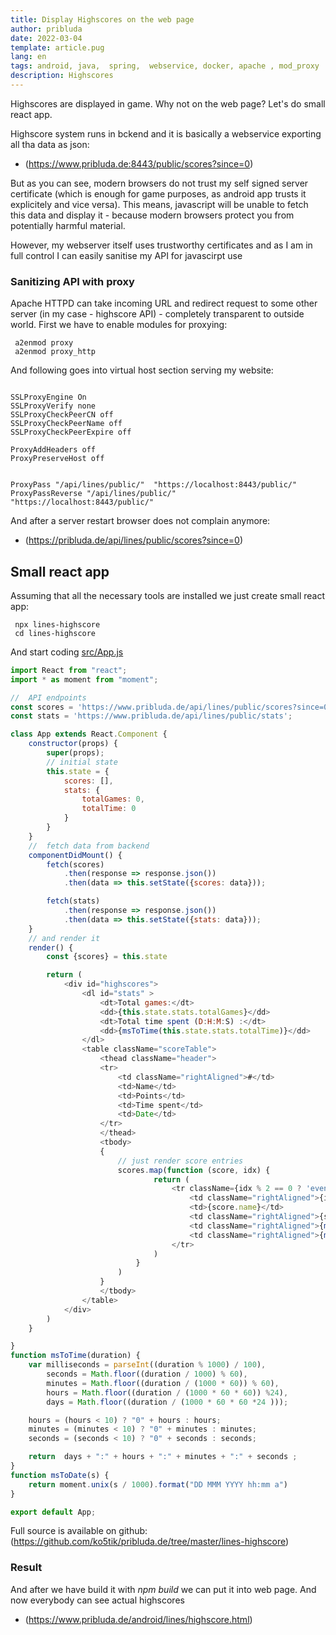 ```yaml
---
title: Display Highscores on the web page
author: pribluda
date: 2022-03-04
template: article.pug
lang: en
tags: android, java,  spring,  webservice, docker, apache , mod_proxy
description: Highscores 
---
```


Highscores are displayed in game. Why not on the web page?  Let's do small react app.

<span class="more">
</span>

Highscore system runs in bckend and it is basically a webservice exporting all tha data as json:

- (https://www.pribluda.de:8443/public/scores?since=0)

But as you can see, modern browsers do not trust my self signed server certificate (which is enough for game purposes, as android app trusts it explicitely and vice versa).  This means, javascript  will be unable to  fetch this data and display it - because modern browsers protect you from potentially harmful material.

However,  my webserver itself uses trustworthy certificates  and as I am in full control  I can easily sanitise my API for javascirpt use

###  Sanitizing API with proxy

Apache  HTTPD can take incoming URL  and redirect request to some other server (in my case - highscore API) - completely transparent to outside world.   First we have to enable modules for proxying:

````shell
 a2enmod proxy
 a2enmod proxy_http
````

And  following goes into virtual host section serving my website:

````shell

SSLProxyEngine On
SSLProxyVerify none
SSLProxyCheckPeerCN off
SSLProxyCheckPeerName off
SSLProxyCheckPeerExpire off

ProxyAddHeaders off
ProxyPreserveHost off


ProxyPass "/api/lines/public/"  "https://localhost:8443/public/"
ProxyPassReverse "/api/lines/public/"  "https://localhost:8443/public/"
````
And after a server restart  browser does not complain anymore:

- (https://pribluda.de/api/lines/public/scores?since=0)

## Small react app

Assuming that all the necessary tools are installed we  just create small react app:

```shell
 npx lines-highscore
 cd lines-highscore
```


And start coding [src/App.js](https://github.com/ko5tik/pribluda.de/blob/master/lines-highscore/src/App.js)

```javascript
import React from "react";
import * as moment from "moment";

//  API endpoints 
const scores = 'https://www.pribluda.de/api/lines/public/scores?since=0';
const stats = 'https://www.pribluda.de/api/lines/public/stats';

class App extends React.Component {
    constructor(props) {
        super(props);
        // initial state
        this.state = {
            scores: [],
            stats: {
                totalGames: 0,
                totalTime: 0
            }
        }
    }
    //  fetch data from backend
    componentDidMount() {
        fetch(scores)
            .then(response => response.json())
            .then(data => this.setState({scores: data}));

        fetch(stats)
            .then(response => response.json())
            .then(data => this.setState({stats: data}));
    }
    // and render it
    render() {
        const {scores} = this.state

        return (
            <div id="highscores">
                <dl id="stats" >
                    <dt>Total games:</dt>
                    <dd>{this.state.stats.totalGames}</dd>
                    <dt>Total time spent (D:H:M:S) :</dt>
                    <dd>{msToTime(this.state.stats.totalTime)}</dd>
                </dl>
                <table className="scoreTable">
                    <thead className="header">
                    <tr>
                        <td className="rightAligned">#</td>
                        <td>Name</td>
                        <td>Points</td>
                        <td>Time spent</td>
                        <td>Date</td>
                    </tr>
                    </thead>
                    <tbody>
                    {
                        // just render score entries
                        scores.map(function (score, idx) {
                                return (
                                    <tr className={idx % 2 == 0 ? 'even' : 'odd'}>
                                        <td className="rightAligned">{idx + 1}.</td>
                                        <td>{score.name}</td>
                                        <td className="rightAligned">{score.points}</td>
                                        <td className="rightAligned">{msToTime(score.duration)}</td>
                                        <td className="rightAligned">{msToDate(score.time)}</td>
                                    </tr>
                                )
                            }
                        )
                    }
                    </tbody>
                </table>
            </div>
        )
    }

}
function msToTime(duration) {
    var milliseconds = parseInt((duration % 1000) / 100),
        seconds = Math.floor((duration / 1000) % 60),
        minutes = Math.floor((duration / (1000 * 60)) % 60),
        hours = Math.floor((duration / (1000 * 60 * 60)) %24),
        days = Math.floor((duration / (1000 * 60 * 60 *24 )));

    hours = (hours < 10) ? "0" + hours : hours;
    minutes = (minutes < 10) ? "0" + minutes : minutes;
    seconds = (seconds < 10) ? "0" + seconds : seconds;

    return  days + ":" + hours + ":" + minutes + ":" + seconds ;
}
function msToDate(s) {
    return moment.unix(s / 1000).format("DD MMM YYYY hh:mm a")
}

export default App;
```

Full source is available on github:  (https://github.com/ko5tik/pribluda.de/tree/master/lines-highscore)

### Result

And after we have build it with *npm build*   we can put it into web page. And now everybody can see  actual highscores
 - (https://www.pribluda.de/android/lines/highscore.html)
